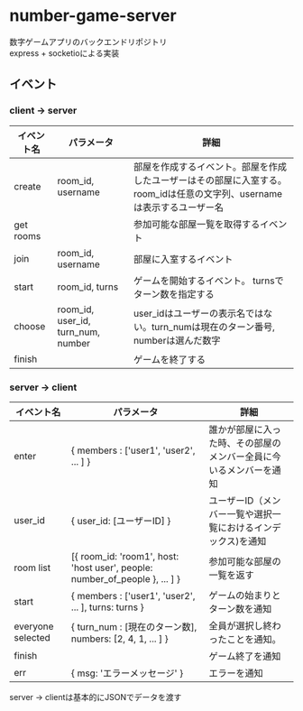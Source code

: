 # number-game-server
数字ゲームアプリのバックエンドリポジトリ  
express + socketioによる実装
## イベント
### client -> server
| イベント名 | パラメータ | 詳細 |
| --- | --- | --- |
| create | room_id, username | 部屋を作成するイベント。部屋を作成したユーザーはその部屋に入室する。 room_idは任意の文字列、usernameは表示するユーザー名 |
| get rooms | | 参加可能な部屋一覧を取得するイベント |
| join | room_id, username | 部屋に入室するイベント |
| start | room_id, turns | ゲームを開始するイベント。 turnsでターン数を指定する |
| choose | room_id, user_id, turn_num, number | user_idはユーザーの表示名ではない。turn_numは現在のターン番号, numberは選んだ数字 |
| finish | | ゲームを終了する |
### server -> client
| イベント名 | パラメータ | 詳細 |
| --- | --- | --- |
| enter | { members : ['user1', 'user2', ... ] } | 誰かが部屋に入った時、その部屋のメンバー全員に今いるメンバーを通知 |
| user_id | { user_id: [ユーザーID] } | ユーザーID（メンバー一覧や選択一覧におけるインデックス)を通知 |
| room list | [{ room_id: 'room1', host: 'host user', people: number_of_people }, ... ] } | 参加可能な部屋の一覧を返す |
| start | { members : ['user1', 'user2', ... ], turns: turns } | ゲームの始まりとターン数を通知 |
| everyone selected | { turn_num : [現在のターン数], numbers: [2, 4, 1, ... ] } | 全員が選択し終わったことを通知。 |
| finish | | ゲーム終了を通知 |
| err | { msg: 'エラーメッセージ' } | エラーを通知 |

server -> clientは基本的にJSONでデータを渡す